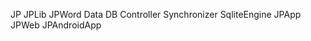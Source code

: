 JP
  JPLib
    JPWord
      Data
      DB
      Controller
      Synchronizer
  SqliteEngine
  JPApp
  JPWeb
  JPAndroidApp
